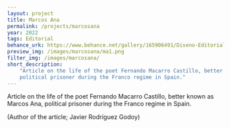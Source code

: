 ```yaml
---
layout: project
title: Marcos Ana
permalink: /projects/marcosana
year: 2022
tags: Editorial
behance_urk: https://www.behance.net/gallery/165906491/Diseno-Editorial-Articulo"
preview_img: /images/marcosana/ma1.png
filter_img: /images/marcosana/
short_description: 
    "Article on the life of the poet Fernando Macarro Castillo, better known as Marcos Ana, 
    political prisoner during the Franco regime in Spain."
---
```


Article on the life of the poet Fernando Macarro Castillo, better known as Marcos Ana, political 
prisoner during the Franco regime in Spain.

(Author of the article; Javier Rodríguez Godoy)

